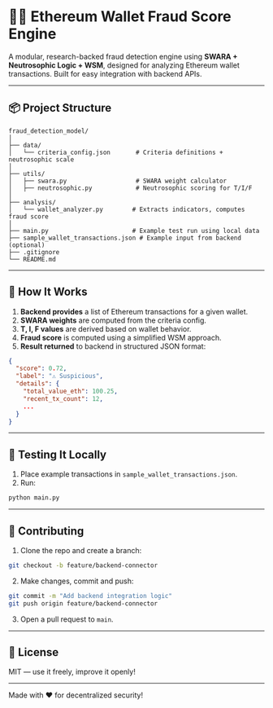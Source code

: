 ﻿# 🕵️‍♂️ Ethereum Wallet Fraud Score Engine

A modular, research-backed fraud detection engine using **SWARA + Neutrosophic Logic + WSM**, designed for analyzing Ethereum wallet transactions. Built for easy integration with backend APIs.

---

## 📦 Project Structure

```
fraud_detection_model/
│
├── data/
│   └── criteria_config.json       # Criteria definitions + neutrosophic scale
│
├── utils/
│   ├── swara.py                   # SWARA weight calculator
│   ├── neutrosophic.py            # Neutrosophic scoring for T/I/F
│
├── analysis/
│   └── wallet_analyzer.py        # Extracts indicators, computes fraud score
│
├── main.py                       # Example test run using local data
├── sample_wallet_transactions.json # Example input from backend (optional)
├── .gitignore
└── README.md
```

---

## 🚀 How It Works

1. **Backend provides** a list of Ethereum transactions for a given wallet.
2. **SWARA weights** are computed from the criteria config.
3. **T, I, F values** are derived based on wallet behavior.
4. **Fraud score** is computed using a simplified WSM approach.
5. **Result returned** to backend in structured JSON format:

```json
{
  "score": 0.72,
  "label": "⚠️ Suspicious",
  "details": {
    "total_value_eth": 100.25,
    "recent_tx_count": 12,
    ...
  }
}
```

---

## 🧪 Testing It Locally

1. Place example transactions in `sample_wallet_transactions.json`.
2. Run:
```bash
python main.py
```

---

## 🤝 Contributing

1. Clone the repo and create a branch:
```bash
git checkout -b feature/backend-connector
```
2. Make changes, commit and push:
```bash
git commit -m "Add backend integration logic"
git push origin feature/backend-connector
```
3. Open a pull request to `main`.

---

## 📜 License
MIT — use it freely, improve it openly!

---

Made with ❤️ for decentralized security!
